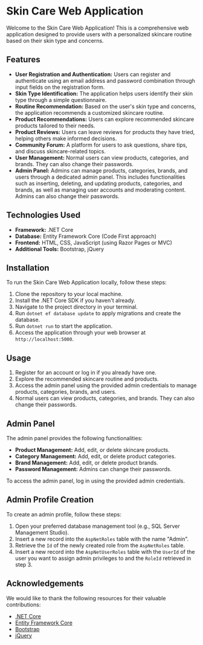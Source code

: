# Skin Care Web Application

Welcome to the Skin Care Web Application! This is a comprehensive web application designed to provide users with a personalized skincare routine based on their skin type and concerns.

## Features

- **User Registration and Authentication:** Users can register and authenticate using an email address and password combination through input fields on the registration form.
- **Skin Type Identification:** The application helps users identify their skin type through a simple questionnaire.
- **Routine Recommendation:** Based on the user's skin type and concerns, the application recommends a customized skincare routine.
- **Product Recommendations:** Users can explore recommended skincare products tailored to their needs.
- **Product Reviews:** Users can leave reviews for products they have tried, helping others make informed decisions.
- **Community Forum:** A platform for users to ask questions, share tips, and discuss skincare-related topics.
- **User Management:** Normal users can view products, categories, and brands. They can also change their passwords.
- **Admin Panel:** Admins can manage products, categories, brands, and users through a dedicated admin panel. This includes functionalities such as inserting, deleting, and updating products, categories, and brands, as well as managing user accounts and moderating content. Admins can also change their passwords.

## Technologies Used

- **Framework:** .NET Core
- **Database:** Entity Framework Core (Code First approach)
- **Frontend:** HTML, CSS, JavaScript (using Razor Pages or MVC)
- **Additional Tools:** Bootstrap, jQuery

## Installation

To run the Skin Care Web Application locally, follow these steps:

1. Clone the repository to your local machine.
2. Install the .NET Core SDK if you haven't already.
3. Navigate to the project directory in your terminal.
4. Run `dotnet ef database update` to apply migrations and create the database.
5. Run `dotnet run` to start the application.
6. Access the application through your web browser at `http://localhost:5000`.

## Usage

1. Register for an account or log in if you already have one.
2. Explore the recommended skincare routine and products.
4. Access the admin panel using the provided admin credentials to manage products, categories, brands, and users.
5. Normal users can view products, categories, and brands. They can also change their passwords.

## Admin Panel

The admin panel provides the following functionalities:

- **Product Management:** Add, edit, or delete skincare products.
- **Category Management:** Add, edit, or delete product categories.
- **Brand Management:** Add, edit, or delete product brands.
- **Password Management:** Admins can change their passwords.

To access the admin panel, log in using the provided admin credentials.

## Admin Profile Creation

To create an admin profile, follow these steps:

1. Open your preferred database management tool (e.g., SQL Server Management Studio).
2. Insert a new record into the `AspNetRoles` table with the name "Admin".
3. Retrieve the `Id` of the newly created role from the `AspNetRoles` table.
4. Insert a new record into the `AspNetUserRoles` table with the `UserId` of the user you want to assign admin privileges to and the `RoleId` retrieved in step 3.

## Acknowledgements

We would like to thank the following resources for their valuable contributions:

- [.NET Core](https://dotnet.microsoft.com/)
- [Entity Framework Core](https://docs.microsoft.com/en-us/ef/core/)
- [Bootstrap](https://getbootstrap.com/)
- [jQuery](https://jquery.com/)
